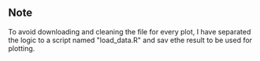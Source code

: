 ## Note

To avoid downloading and cleaning the file for every plot, I have separated the logic to a script named "load_data.R" and sav ethe result to be used for plotting.

